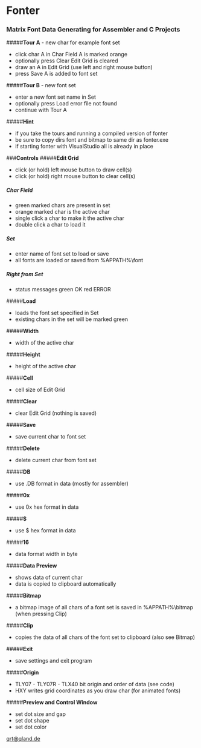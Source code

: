 # **Fonter**

### Matrix Font Data Generating for Assembler and C Projects

#####**Tour A** - new char for example font set
- click char A in Char Field
A is marked orange
- optionally press Clear 
Edit Grid is cleared
- draw an A in Edit Grid
(use left and right mouse button)
- press Save
A is added to font set

#####**Tour B** - new font set
- enter a new font set name in Set
- optionally press Load
error file not found
- continue with Tour A

#####**Hint**
- if you take the tours and running a compiled version of fonter
- be sure to copy dirs font and bitmap to same dir as fonter.exe
- if starting fonter with VisualStudio all is already in place

###**Controls**
#####**Edit Grid**
- click (or hold) left mouse button to draw cell(s)
- click (or hold) right mouse button to clear cell(s)

##### **Char Field**
- green marked chars are present in set
- orange marked char is the active char
- single click a char to make it the active char
- double click a char to load it

##### **Set**
- enter name of font set to load or save
- all fonts are loaded or saved from %APPATH%\font

##### **Right from Set**

 - status messages
 green OK
 red ERROR

#####**Load**
- loads the font set specified in Set
- existing chars in the set will be marked green

#####**Width**
- width of the active char

#####**Height**

 - height of the active char

#####**Cell**

 - cell size of Edit Grid

#####**Clear**
- clear Edit Grid
(nothing is saved)

#####**Save**
- save current char to font set

#####**Delete**

 - delete current char from font set

#####**DB**
- use .DB format in data 
(mostly for assembler)

#####**0x**
- use 0x hex format in data

#####**$**
- use $ hex format in data

#####**16**
- data format width in byte

#####**Data Preview**
- shows data of current char
- data is copied to clipboard automatically

#####**Bitmap**
- a bitmap image of all chars of a font set is saved in %APPATH%\bitmap 
(when pressing Clip)

#####**Clip**
- copies the data of all chars of the font set to clipboard
(also see Bitmap)

#####**Exit**
- save settings and exit program

#####**Origin**
- TLY07 - TLY07R - TLX40
bit origin and order of data 
(see code)
- HXY
writes grid coordinates as you draw char
(for animated fonts)

#####**Preview and Control Window** 
- set dot size and gap
- set dot shape
- set dot color

[qrt@qland.de](mailto:qrt@qland.de)

